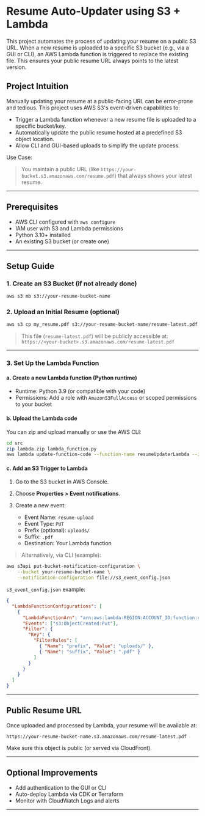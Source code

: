 
# Resume Auto-Updater using S3 + Lambda

This project automates the process of updating your resume on a public S3 URL. When a new resume is uploaded to a specific S3 bucket (e.g., via a GUI or CLI), an AWS Lambda function is triggered to replace the existing file. This ensures your public resume URL always points to the latest version.

## Project Intuition

Manually updating your resume at a public-facing URL can be error-prone and tedious. This project uses AWS S3's event-driven capabilities to:

- Trigger a Lambda function whenever a new resume file is uploaded to a specific bucket/key.
- Automatically update the public resume hosted at a predefined S3 object location.
- Allow CLI and GUI-based uploads to simplify the update process.

Use Case:
> You maintain a public URL (like `https://your-bucket.s3.amazonaws.com/resume.pdf`) that always shows your latest resume.


---

## Prerequisites

- AWS CLI configured with `aws configure`
- IAM user with S3 and Lambda permissions
- Python 3.10+ installed
- An existing S3 bucket (or create one)

---

## Setup Guide

### 1. Create an S3 Bucket (if not already done)

```bash
aws s3 mb s3://your-resume-bucket-name
````

### 2. Upload an Initial Resume (optional)

```bash
aws s3 cp my_resume.pdf s3://your-resume-bucket-name/resume-latest.pdf
```

> This file (`resume-latest.pdf`) will be publicly accessible at:
> `https://<your-bucket>.s3.amazonaws.com/resume-latest.pdf`

---

### 3. Set Up the Lambda Function

#### a. Create a new Lambda function (Python runtime)

* Runtime: Python 3.9 (or compatible with your code)
* Permissions: Add a role with `AmazonS3FullAccess` or scoped permissions to your bucket

#### b. Upload the Lambda code

You can zip and upload manually or use the AWS CLI:

```bash
cd src
zip lambda.zip lambda_function.py
aws lambda update-function-code --function-name resumeUpdaterLambda --zip-file fileb://lambda.zip
```

#### c. Add an S3 Trigger to Lambda

1. Go to the S3 bucket in AWS Console.
2. Choose **Properties > Event notifications**.
3. Create a new event:

   * Event Name: `resume-upload`
   * Event Type: `PUT`
   * Prefix (optional): `uploads/`
   * Suffix: `.pdf`
   * Destination: Your Lambda function

> Alternatively, via CLI (example):

```bash
aws s3api put-bucket-notification-configuration \
    --bucket your-resume-bucket-name \
    --notification-configuration file://s3_event_config.json
```

`s3_event_config.json` example:

```json
{
  "LambdaFunctionConfigurations": [
    {
      "LambdaFunctionArn": "arn:aws:lambda:REGION:ACCOUNT_ID:function:resumeUpdaterLambda",
      "Events": ["s3:ObjectCreated:Put"],
      "Filter": {
        "Key": {
          "FilterRules": [
            { "Name": "prefix", "Value": "uploads/" },
            { "Name": "suffix", "Value": ".pdf" }
          ]
        }
      }
    }
  ]
}
```

---


## Public Resume URL

Once uploaded and processed by Lambda, your resume will be available at:

```
https://your-resume-bucket-name.s3.amazonaws.com/resume-latest.pdf
```

Make sure this object is public (or served via CloudFront).

---

## Optional Improvements

* Add authentication to the GUI or CLI
* Auto-deploy Lambda via CDK or Terraform
* Monitor with CloudWatch Logs and alerts

---


